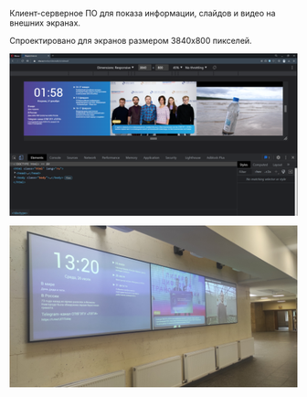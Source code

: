 Клиент-серверное ПО для показа информации, слайдов и видео на внешних экранах.

Спроектировано для экранов размером 3840x800 пикселей.

![1](https://github.com/Vezhenkov/videowall/blob/master/pictures/1.png?raw=true)

![2](https://github.com/Vezhenkov/videowall/blob/master/pictures/2.jpg?raw=true)